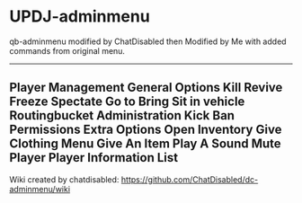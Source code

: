 # UPDJ-adminmenu
qb-adminmenu modified by ChatDisabled then Modified by Me with added commands from original menu.


--------------------------------------------
Player Management
General Options
Kill
Revive
Freeze
Spectate
Go to
Bring
Sit in vehicle
Routingbucket
Administration
Kick
Ban
Permissions
Extra Options
Open Inventory
Give Clothing Menu
Give An Item
Play A Sound
Mute Player
Player Information List
--------------------------------------------
Wiki created by chatdisabled: https://github.com/ChatDisabled/dc-adminmenu/wiki
